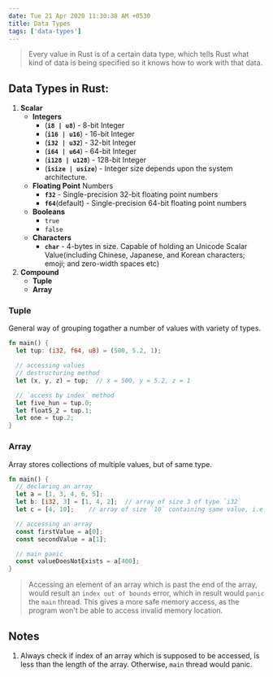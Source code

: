 ```yaml
---
date: Tue 21 Apr 2020 11:30:38 AM +0530
title: Data Types
tags: ['data-types']
---
```


> Every value in Rust is of a certain data type, which tells Rust what kind of data is being specified so it knows how to work with that data.

## Data Types in Rust:

1. **Scalar**
   - **Integers**
     - (**`i8 | u8`**) - 8-bit Integer
     - (**`i16 | u16`**) - 16-bit Integer
     - (**`i32 | u32`**) - 32-bit Integer
     - (**`i64 | u64`**) - 64-bit Integer
     - (**`i128 | u128`**) - 128-bit Integer
     - (**`isize | usize`**) - Integer size depends upon the system architecture.
   - **Floating Point** Numbers
     - **`f32`** - Single-precision 32-bit floating point numbers
     - **`f64`**(default) - Single-precision 64-bit floating point numbers
   - **Booleans**
     - `true`
     - `false`
   - **Characters**
     - **`char`** - 4-bytes in size. Capable of holding an Unicode Scalar Value(including Chinese, Japanese, and Korean characters; emoji; and zero-width spaces etc)
2. **Compound**
   - **Tuple**
   - **Array**

### Tuple

General way of grouping togather a number of values with variety of types.

```rs
fn main() {
  let tup: (i32, f64, u8) = (500, 5.2, 1);

  // accessing values
  // destructuring method
  let (x, y, z) = tup;  // x = 500, y = 5.2, z = 1

  // `access by index` method
  let five_hun = tup.0;
  let float5_2 = tup.1;
  let one = tup.2;
}
```

### Array

Array stores collections of multiple values, but of same type.

```rs
fn main() {
  // declaring an array
  let a = [1, 3, 4, 6, 5];
  let b: [i32, 3] = [1, 4, 2];  // array of size 3 of type `i32`
  let c = [4, 10];    // array of size `10` containing same value, i.e. `4`

  // accessing an array
  const firstValue = a[0];
  const secondValue = a[1];

  // main panic
  const valueDoesNotExists = a[400];
}
```

> Accessing an element of an array which is past the end of the array, would result an `index out of bounds` error, which in result would `panic` the `main` thread. This gives a more safe memory access, as the program won't be able to access invalid memory location.

## Notes

1. Always check if index of an array which is supposed to be accessed, is less than the length of the array. Otherwise, `main` thread would panic.

